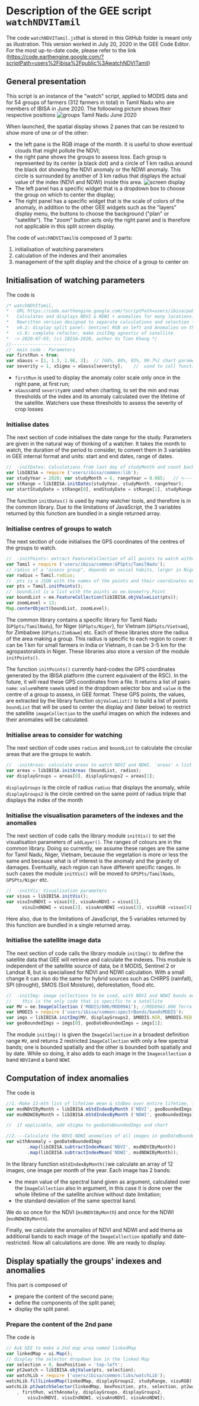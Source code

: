 # Description of the GEE script `watchNDVITamil`

The code `watchNDVITamil.js`that is stored in  this GitHub folder is meant only as illustration. This version worked in July 20, 2020 in the GEE Code Editor. For the most up-to-date code, please refer to the link (https://code.earthengine.google.com/?scriptPath=users%2Fibisa%2Fpublic%3AwatchNDVITamil)

## General presentation
This script is an instance of the "watch" script, applied to MODIS data and for 54 groups of farmers (312 farmers in total) in Tamil Nadu who are members of IBISA in June 2020. The folloowing picture shows their respective positions ![groups Tamil Nadu June 2020](https://github.com/kvutien/Top-Level/blob/master/common/images/20200720%20Tamil%20Nadu%20groups.png)

When launched, the spatial display shows 2 panes that can be resized to show more of one or of the other:
* the left pane is the RGB image of the month. It is useful to show eventual clouds that might pollute the NDVI;
* the right pane shows the groups to assess loss. Each group is represented by its center (a black dot) and a circle of 1 km radius around the black dot showing the NDVI anomaly or the NDWI anomaly. This circle is surrounded by another of 3 km radius that displays the actual value of the index (NDVI and NDWI) inside this area. ![screen display](https://github.com/kvutien/Top-Level/blob/master/common/images/20200628%20Tamil%20Nadu%20layers.jpg)
* The left panel has a specific widget that is a dropdown box to choose the group on which to center the display;
* The right panel has a specific widget that is the scale of colors of the anomaly, in addition to the other GEE widgets such as the "layers" display menu, the buttons to choose the background ("plan" or "satellite"). The "zoom" button acts only the right panel and is therefore not applicable in this split screen display.

The code of `watchNDVITamil`is composed of 3 parts:
1. initialisation of watching parameters
2. calculation of the indexes and their anomalies
3. management of the split display and the choice of a  group to center on

## Initialisation of watching parameters
The code is 
```javascript
/* watchNDVITamil,
*   URL https://code.earthengine.google.com/?scriptPath=users/ibisa/public:watchNDVITamil
*   Calculates and displays NDVI & NDWI + anomalies for many locations. MODIS data
*   Rewritten version designed to separate calculations and selection for display
*   v0.2: display split panel: Sentinel RGB on left and Anomalies on the right
*   v1.0: complete refactor, make initImg agnostic of satellite
*  -> 2020-07-03, (c) IBISA-2020, author Vu Tien Khang */
//---------------------
//  main code - Parameters
var firstRun = true;
var xGauss = [1, 1.3, 1.96, 3];  // [68%, 80%, 95%, 99.7%] chart parameters, not used here
var severity = 1, xSigma = xGauss[severity];    //  used to call function addxSigmaIndex
```
* `firstRun` is used to display the anomaly color scale only once in the right pane, at first run;
* `xGauss`and `severity`are used when charting, to set the min and max thresholds of the index and its anomaly calculated over the lifetime of the satellite. Watchers use these thresholds to assess the severity of crop losses
### Initialise dates
The next section of code initialises the date range for the study. Parameters are given in the natural way of thinking of a watcher. It takes the month to watch, the duration of the period to consider, to convert them in 3 variables in GEE internal format and units: start and end dates, range of dates.
```javascript
//  -initDates: Calculations from last day of studyMonth and count back 'rangeYear' years
var libIBISA = require ('users/ibisa/common:lib');
var studyYear = 2020; var studyMonth = 6, rangeYear = 0.085;   // <--- 1 month = 0.085 year
var stRange = libIBISA.initDates(studyYear, studyMonth, rangeYear);
var startStudyDate = stRange[0], endStudyDate = stRange[1], studyRange = stRange[2];
```
The function `initDates()` is used by many watcher tools, and therefore is in the common library. Due to the limitations of JavaScript, the 3 variables returned by this function are bundled in a single returned array.
### Initialise centres of groups to watch
The next section of code initialises the GPS coordinates of the centres of the groups to watch.
```javascript
//  -initPoints: extract FeatureCollection of all points to watch without their names
var Tamil = require ('users/ibisa/common:GPSpts/TamilNadu');
// radius of a "assess group", depends on social habits, larger in Niger & smaller in India
var radius = Tamil.radius;
//  pts is a JSON with the names of the points and their coordinates ee.Geometry.Point
var pts = Tamil.initPoints();
//  boundList is a list with the points as ee.Geometry.Point
var boundList = ee.FeatureCollection(libIBISA.objValueList(pts));
var zoomLevel = 13;
Map.centerObject(boundList, zoomLevel);
```
The common library contains a specific library for Tamil Nadu (`GPSpts/TamilNadu`), for Niger (`GPSpts/Niger`), for Vietnam (`GPSpts/Vietnam`), for Zimbabwe (`GPSpts/Zimbawe`) etc. Each of these libraries store the radius of the area making a group. This radius is specific to each region to cover: it can be 1 km for small farmers in India or Vietnam, it can be 3-5 km for the agropastoralists in Niger. These libraries also store a version of the module `initPoints()`.

The function `initPoints()` currently hard-codes the GPS coordinates generated by the IBISA platform (the current equivalent of the RSC). In the future, it will read these GPS coordinates from a file. It returns a list of pairs `name`: `value`where `name`is used in the dropdown selector box and `value` is the centre of a group to assess, in  GEE format.
These GPS points, the values, are extracted by the library function `objValueList()` to build a list of points `boundList` that will be used to center the display and (later below) to restrict the satellite `imageCollection` to the useful images on which the indexes and their anomalies will be calculated.
### Initialise areas to consider for watching
The next section of code uses `radius` and `boundList` to calculate the circular areas that are the groups to watch.
```javascript
//  -initAreas: calculate areas to watch NDVI and NDWI. 'areas' = list of 2 display groups of radius 1km, 2 km
var areas = libIBISA.initAreas (boundList, radius);
var displayGroups = areas[0], displayGroups2 = areas[1];
```
`displayGroups` is the circle of radius `radius` that displays the anomaly, while `displayGroups2` is the circle centred on the same point of radius triple that displays the index of the month
### Initialise the visualisation parameters of the indexes and the anomalies
The next section of code calls the library module `initVis()` to set the visualisation parameters of `addLayer()`. The ranges of colours are in the common library. Doing so currently, we assume these ranges are the same for Tamil Nadu, Niger, Vietnam, because the vegetation is more or less the same and because what is of interest is the anomaly and the gravity of damages. Eventually, each region can have different specific ranges. In such cases the module `initVis()` will be moved to `GPSPts/TamilNadu`, `GPSPts/Niger`  etc.
```javascript
//  -initVis: Visualisation parameters
var visus = libIBISA.initVis();
var visuIndNDVI = visus[0], visuAnoNDVI = visus[1],
      visuIndNDWI = visus[2], visuAnoNDWI =visus[3], visuRGB =visus[4];
```
Here also, due to the limitations of JavaScript, the 5 variables returned by this function are bundled in a single returned array.
### Initialise the satellite image data
The next section of code calls the library module `initImg()` to define the satellite data that GEE will retrieve and calculate the indexes. This module is independent of the satellite source of data, be it MODIS, Sentinel 2 or Landsat 8, but is specialised for NDVI and NDWI calculation. With a small change it can also do the same for hybrid sources such as CHIRPS (rainfall), SPI (drought), SMOS (Soil Moisture), deforestation, flood etc.
```javascript
//  -initImg: image collections to be used, with NDVI and NDWI bands added
//    this is the only code that is specific to a satellite
var MV = ee.ImageCollection ('MODIS/006/MOD09A1'); //MOD09A1.006 Terra Surface Reflectance 8-Day Global 500m
var bMODIS = require ('users/ibisa/common:spectrBands/bandsMODIS');
var imgs = libIBISA.initImg(MV, displayGroups2, bMODIS.NIR, bMODIS.RED, bMODIS.SWIR, studyRange);
var geoBoundedImgs = imgs[0], geoDateBoundedImgs = imgs[1];
```
The module `initImg()` is given the `ImageCollection` in a broadest definition range `MV`, and returns 2 restricted `ImageCollection` with only a few spectral bands; one is bounded spatially and the other is bounded both spatially and by date. While so doing, it also adds to each image in the `Imagecollection` a band `NDVI`and a band `NDWI`

## Computation of index anomalies
The code is 
```javascript
//1.-Make 12-mth list of lifetime mean & stdDev over entire lifetime, for NDVI & NDWI
var msdNDVIByMonth = libIBISA.mStdIndexByMonth ('NDVI', geoBoundedImgs);
var msdNDWIByMonth = libIBISA.mStdIndexByMonth ('NDWI', geoBoundedImgs);

//  if applicable, add xSigma to geoDateBoundedImgs and chart

//2.---Calculate the NDVI-NDWI anomalies of all images in geoDateBoundedImgs
var withAnomaly = geoDateBoundedImgs
        .map(libIBISA.subtractIndexMean('NDVI', msdNDVIByMonth))
        .map(libIBISA.subtractIndexMean('NDWI', msdNDWIByMonth));
```
In the library function `mStdIndexByMonth()`we calculate an array of 12 images, one image per month of the year. Each image has 2 bands:
* the mean value of the spectral band given as argument, calculated over the `ImageCollection` also in argument, in this case it is done over the whole lifetime of the satellite archive without date limitation;
* the standard deviation of the same spectral band.

We do so once for the NDVI (`msdNDVIByMonth`) and once for the NDWI (`msdNDWIByMonth`).

Finally, we calculate the anomalies of NDVI and NDWI and add thema as additional bands to each image of the `ImageCollection` spatially and date-restricted. Now all calculations are done. We are ready to display.
## Display spatially the groups' indexes and anomalies
This part is composed of
* prepare the content of the second pane;
* define the components of the split panel;
* display the split panel.
### Prepare the content of the 2nd pane
The code is 
```javascript
// Ask GEE to make a 2nd map area named linkedMap
var linkedMap = ui.Map();
// display the selector dropdown box in the linked Map
var selection = 0, boxPosition = 'top-left';
var pt2watch = libIBISA.objValue(pts, selection);
var watchLib = require ('users/ibisa/common:libs/watchLib');
watchLib.fillLinkedMap(linkedMap, displayGroups2, studyRange, visuRGB);
watchLib.pt2watchSelector(linkedMap, boxPosition, pts, selection, pt2watch, zoomLevel
    , firstRun, withAnomaly, displayGroups, displayGroups2,
        visuIndNDVI, visuIndNDWI, visuAnoNDVI, visuAnoNDWI);
```
